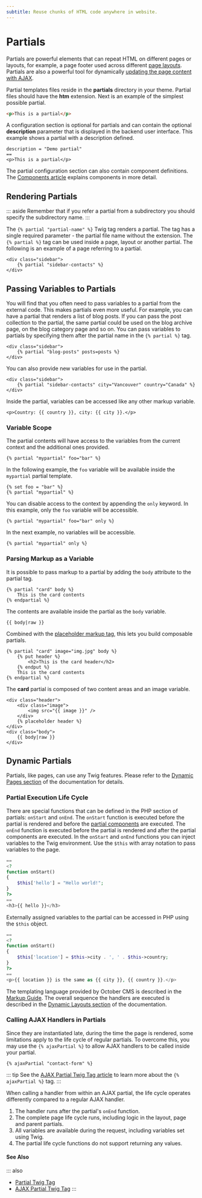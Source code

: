 ```yaml
---
subtitle: Reuse chunks of HTML code anywhere in website.
---
```

# Partials

Partials are powerful elements that can repeat HTML on different pages or layouts, for example, a page footer used across different [page layouts](./layouts.md). Partials are also a powerful tool for dynamically [updating the page content with AJAX](../ajax/update-partials.md).

Partial templates files reside in the **partials** directory in your theme. Partial files should have the **htm** extension. Next is an example of the simplest possible partial.

```html
<p>This is a partial</p>
```

A configuration section is optional for partials and can contain the optional **description** parameter that is displayed in the backend user interface. This example shows a partial with a description defined.

```twig
description = "Demo partial"
==
<p>This is a partial</p>
```

The partial configuration section can also contain component definitions. The [Components article](./components.md) explains components in more detail.

## Rendering Partials

::: aside
Remember that if you refer a partial from a subdirectory you should specify the subdirectory name.
:::

The `{% partial "partial-name" %}` Twig tag renders a partial. The tag has a single required parameter - the partial file name without the extension. The `{% partial %}` tag can be used inside a page, layout or another partial. The following is an example of a page referring to a partial.

```twig
<div class="sidebar">
    {% partial "sidebar-contacts" %}
</div>
```

## Passing Variables to Partials

You will find that you often need to pass variables to a partial from the external code. This makes partials even more useful. For example, you can have a partial that renders a list of blog posts. If you can pass the post collection to the partial, the same partial could be used on the blog archive page, on the blog category page and so on. You can pass variables to partials by specifying them after the partial name in the `{% partial %}` tag.

```twig
<div class="sidebar">
    {% partial "blog-posts" posts=posts %}
</div>
```

You can also provide new variables for use in the partial.

```twig
<div class="sidebar">
    {% partial "sidebar-contacts" city="Vancouver" country="Canada" %}
</div>
```

Inside the partial, variables can be accessed like any other markup variable.

```twig
<p>Country: {{ country }}, city: {{ city }}.</p>
```

### Variable Scope

The partial contents will have access to the variables from the current context and the additional ones provided.

```twig
{% partial "mypartial" foo="bar" %}
```

In the following example, the `foo` variable will be available inside the `mypartial` partial template.

```twig
{% set foo = "bar" %}
{% partial "mypartial" %}
```

You can disable access to the context by appending the `only` keyword. In this example, only the `foo` variable will be accessible.

```twig
{% partial "mypartial" foo="bar" only %}
```

In the next example, no variables will be accessible.

```twig
{% partial "mypartial" only %}
```

### Parsing Markup as a Variable

It is possible to pass markup to a partial by adding the `body` attribute to the partial tag.

```twig
{% partial "card" body %}
    This is the card contents
{% endpartial %}
```

The contents are available inside the partial as the `body` variable.

```twig
{{ body|raw }}
```

Combined with the [placeholder markup tag](../../markup/tag/placeholder.md), this lets you build composable partials.

```twig
{% partial "card" image="img.jpg" body %}
    {% put header %}
        <h2>This is the card header</h2>
    {% endput %}
    This is the card contents
{% endpartial %}
```

The **card** partial is composed of two content areas and an image variable.

```twig
<div class="header">
    <div class="image">
        <img src="{{ image }}" />
    </div>
    {% placeholder header %}
</div>
<div class="body">
    {{ body|raw }}
</div>
```

## Dynamic Partials

Partials, like pages, can use any Twig features. Please refer to the [Dynamic Pages section](pages.md) of the documentation for details.

### Partial Execution Life Cycle

There are special functions that can be defined in the PHP section of partials: `onStart` and `onEnd`. The `onStart` function is executed before the partial is rendered and before the [partial components](./components.md) are executed. The `onEnd` function is executed before the partial is rendered and after the partial components are executed. In the `onStart` and `onEnd` functions you can inject variables to the Twig environment. Use the `$this` with array notation to pass variables to the page.

```php
==
<?
function onStart()
{
    $this['hello'] = "Hello world!";
}
?>
==
<h3>{{ hello }}</h3>
```

Externally assigned variables to the partial can be accessed in PHP using the `$this` object.

```php
==
<?
function onStart()
{
    $this['location'] = $this->city . ', ' . $this->country;
}
?>
==
<p>{{ location }} is the same as {{ city }}, {{ country }}.</p>
```

The templating language provided by October CMS is described in the [Markup Guide](../../markup/templating.md). The overall sequence the handlers are executed is described in the [Dynamic Layouts section](./layouts.md) of the documentation.

### Calling AJAX Handlers in Partials

Since they are instantiated late, during the time the page is rendered, some limitations apply to the life cycle of regular partials. To overcome this, you may use the `{% ajaxPartial %}` to allow AJAX handlers to be called inside your partial.

```twig
{% ajaxPartial "contact-form" %}
```

::: tip
See the [AJAX Partial Twig Tag article](../../markup/tag/ajax-partial.md) to learn more about the `{% ajaxPartial %}` tag.
:::

When calling a handler from within an AJAX partial, the life cycle operates differently compared to a regular AJAX handler.

1. The handler runs after the partial's `onEnd` function.
1. The complete page life cycle runs, including logic in the layout, page and parent partials.
1. All variables are available during the request, including variables set using Twig.
1. The partial life cycle functions do not support returning any values.

#### See Also

::: also
* [Partial Twig Tag](../../markup/tag/partial.md)
* [AJAX Partial Twig Tag](../../markup/tag/ajax-partial.md)
:::

